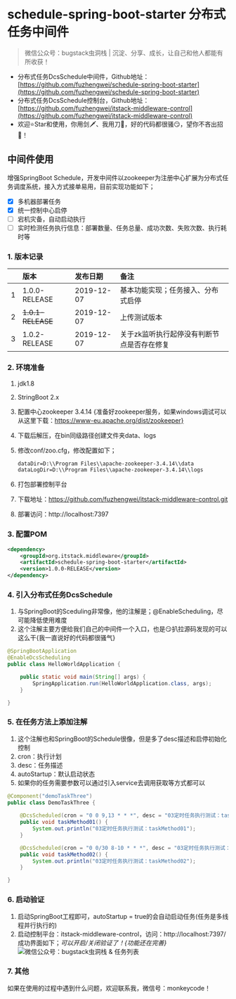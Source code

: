 # schedule-spring-boot-starter 分布式任务中间件


>微信公众号：bugstack虫洞栈 | 沉淀、分享、成长，让自己和他人都能有所收获！
- 分布式任务DcsSchedule中间件，Github地址：[https://github.com/fuzhengwei/schedule-spring-boot-starter](https://github.com/fuzhengwei/schedule-spring-boot-starter)
- 分布式任务DcsSchedule控制台，Github地址：[https://github.com/fuzhengwei/itstack-middleware-control](https://github.com/fuzhengwei/itstack-middleware-control)
- 欢迎⭐Star和使用，你用剑🗡、我用刀🔪，好的代码都很骚😏，望你不吝出招💨！

## 中间件使用

增强SpringBoot Schedule，开发中间件以zookeeper为注册中心扩展为分布式任务调度系统，接入方式接单易用，目前实现功能如下；

- [x]  多机器部署任务
- [x]  统一控制中心启停
- [ ]  宕机灾备，自动启动执行
- [ ]  实时检测任务执行信息：部署数量、任务总量、成功次数、失败次数、执行耗时等

### 1. 版本记录

|  |  版本   |    发布日期      |   备注 |
|:--------:|:---------|:---------|:---------|
| 1 | 1.0.0-RELEASE | 2019-12-07 |  基本功能实现；任务接入、分布式启停    |
| 2 | ~~1.0.1-RELEASE~~ | 2019-12-07 |  上传测试版本    |
| 3 | 1.0.2-RELEASE | 2019-12-07 |  关于zk监听执行起停没有判断节点是否存在修复    |

### 2. 环境准备

1. jdk1.8 
2. StringBoot 2.x
3. 配置中心zookeeper 3.4.14 {准备好zookeeper服务，如果windows调试可以从这里下载：https://www-eu.apache.org/dist/zookeeper}
  1. 下载后解压，在bin同级路径创建文件夹data、logs
  2. 修改conf/zoo.cfg，修改配置如下；
    
	 ```xml
	 dataDir=D:\\Program Files\\apache-zookeeper-3.4.14\\data
	 dataLogDir=D:\\Program Files\\apache-zookeeper-3.4.14\\logs
	 ```

4. 打包部署控制平台
  1. 下载地址：https://github.com/fuzhengwei/itstack-middleware-control.git
  2. 部署访问：http://localhost:7397

### 3. 配置POM

```xml
<dependency>
    <groupId>org.itstack.middleware</groupId>
    <artifactId>schedule-spring-boot-starter</artifactId>
    <version>1.0.0-RELEASE</version>
</dependency>
```

### 4. 引入分布式任务DcsSchedule 
1. 与SpringBoot的Sceduling非常像，他的注解是；@EnableScheduling，尽可能降低使用难度
2. 这个注解主要方便给我们自己的中间件一个入口，也是😏扒拉源码发现的可以这么干{我一直说好的代码都很骚气}

```java
@SpringBootApplication
@EnableDcsScheduling
public class HelloWorldApplication {

    public static void main(String[] args) {
        SpringApplication.run(HelloWorldApplication.class, args);
    }

}
```

### 5. 在任务方法上添加注解

1. 这个注解也和SpringBoot的Schedule很像，但是多了desc描述和启停初始化控制
2. cron：执行计划
3. desc：任务描述
4. autoStartup：默认启动状态
5. 如果你的任务需要参数可以通过引入service去调用获取等方式都可以

```java
@Component("demoTaskThree")
public class DemoTaskThree {
	
    @DcsScheduled(cron = "0 0 9,13 * * *", desc = "03定时任务执行测试：taskMethod01", autoStartup = false)
    public void taskMethod01() {
        System.out.println("03定时任务执行测试：taskMethod01");
    }

    @DcsScheduled(cron = "0 0/30 8-10 * * *", desc = "03定时任务执行测试：taskMethod02", autoStartup = false)
    public void taskMethod02() {
        System.out.println("03定时任务执行测试：taskMethod02");
    }

}
```

### 6. 启动验证

1. 启动SpringBoot工程即可，autoStartup = true的会自动启动任务(任务是多线程并行执行的)
2. 启动控制平台：itstack-middleware-control，访问：http://localhost:7397/ 成功界面如下；*可以开启/关闭验证了！{功能还在完善}*
   ![微信公众号：bugstack虫洞栈 & 任务列表](https://imgconvert.csdnimg.cn/aHR0cHM6Ly9yYXcuZ2l0aHVidXNlcmNvbnRlbnQuY29tL2Z1emhlbmd3ZWkvZnV6aGVuZ3dlaS5naXRodWIuaW8vbWFzdGVyL2Fzc2V0cy9pbWFnZXMvcGljLWNvbnRlbnQvMjAxOS8xMS9pdHN0YWNrLW1pZGRsZXdhcmUtc2NoZWR1bGUtcmVsZWFzZS0wMS5wbmc?x-oss-process=image/format,png)

### 7. 其他
如果在使用的过程中遇到什么问题，欢迎联系我，微信号：monkeycode！

